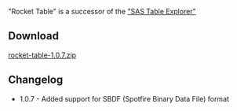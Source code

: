 "Rocket Table" is a successor of the ["SAS Table Explorer"](https://github.com/xantorohara/sas-table-explorer)

## Download
[rocket-table-1.0.7.zip](rocket-table-1.0.7.zip)

## Changelog
* 1.0.7 - Added support for SBDF (Spotfire Binary Data File) format

## 
